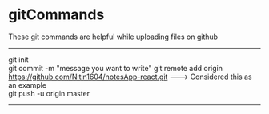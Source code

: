 # gitCommands                                                                                                                                                                       
These git commands are helpful while uploading files on github                                                              
___________________________________________________________________________________________________________ 
git init  
git commit -m "message you want to write" 
git remote add origin https://github.com/Nitin1604/notesApp-react.git ---> Considered this as an example  
git push -u origin master   
____________________________________________________________________________________________________________
